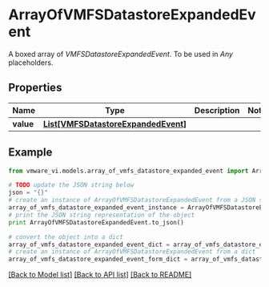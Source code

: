 # ArrayOfVMFSDatastoreExpandedEvent

A boxed array of *VMFSDatastoreExpandedEvent*. To be used in *Any* placeholders. 

## Properties
Name | Type | Description | Notes
------------ | ------------- | ------------- | -------------
**value** | [**List[VMFSDatastoreExpandedEvent]**](VMFSDatastoreExpandedEvent.md) |  | 

## Example

```python
from vmware_vi.models.array_of_vmfs_datastore_expanded_event import ArrayOfVMFSDatastoreExpandedEvent

# TODO update the JSON string below
json = "{}"
# create an instance of ArrayOfVMFSDatastoreExpandedEvent from a JSON string
array_of_vmfs_datastore_expanded_event_instance = ArrayOfVMFSDatastoreExpandedEvent.from_json(json)
# print the JSON string representation of the object
print ArrayOfVMFSDatastoreExpandedEvent.to_json()

# convert the object into a dict
array_of_vmfs_datastore_expanded_event_dict = array_of_vmfs_datastore_expanded_event_instance.to_dict()
# create an instance of ArrayOfVMFSDatastoreExpandedEvent from a dict
array_of_vmfs_datastore_expanded_event_form_dict = array_of_vmfs_datastore_expanded_event.from_dict(array_of_vmfs_datastore_expanded_event_dict)
```
[[Back to Model list]](../README.md#documentation-for-models) [[Back to API list]](../README.md#documentation-for-api-endpoints) [[Back to README]](../README.md)


